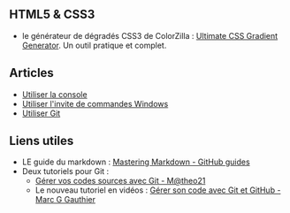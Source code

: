 ## HTML5 & CSS3
- le générateur de dégradés CSS3 de ColorZilla : [Ultimate CSS Gradient Generator](www.colorzilla.com/gradient-editor/). Un outil pratique et complet.

## Articles
- [Utiliser la console](articles/HOW-TO-USE-BASH.md)
- [Utiliser l'invite de commandes Windows](articles/HOW-TO-USE-DOS.md)
- [Utiliser Git](articles/HOW-TO-USE-GIT.md)

## Liens utiles
- LE guide du markdown : [Mastering Markdown - GitHub guides](https://guides.github.com/features/mastering-markdown/)
- Deux tutoriels pour Git :
	- [Gérer vos codes sources avec Git - M@theo21](openclassrooms.com/courses/gerez-vos-codes-source-avec-git)
	- Le nouveau tutoriel en vidéos : [Gérer son code avec Git et GitHub - Marc G Gauthier](openclassrooms.com/courses/gerer-son-code-avec-git-et-github)
